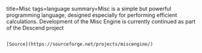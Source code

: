 title=Misc
tags=language
summary=Misc is a simple but powerful programming language, designed especially for performing efficient calculations. Development of the Misc Engine is currently continued as part of the Descend project
~~~~~~

[Source](https://sourceforge.net/projects/miscengine/)

